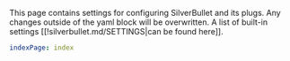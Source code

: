 This page contains settings for configuring SilverBullet and its plugs. Any changes outside of the yaml block will be overwritten.
A list of built-in settings [[!silverbullet.md/SETTINGS|can be found here]].

```yaml
indexPage: index
```
